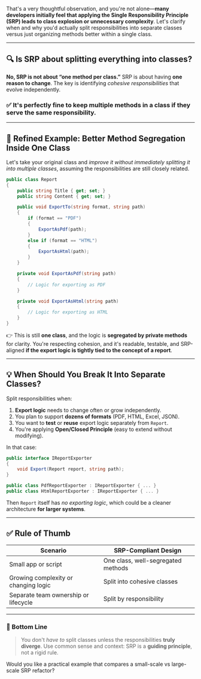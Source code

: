 That's a very thoughtful observation, and you're not alone—**many developers initially feel that applying the Single Responsibility Principle (SRP) leads to class explosion or unnecessary complexity**. Let's clarify when and why you'd actually split responsibilities into separate classes versus just organizing methods better within a single class.

---

## 🔍 Is SRP about splitting everything into classes?

**No, SRP is not about “one method per class.”**
SRP is about having **one reason to change**. The key is identifying _cohesive responsibilities_ that evolve independently.

### ✅ It's perfectly fine to keep multiple methods in a class **if they serve the same responsibility**.

---

## 🧪 Refined Example: Better Method Segregation Inside One Class

Let's take your original class and _improve it without immediately splitting it into multiple classes_, assuming the responsibilities are still closely related.

```csharp
public class Report
{
    public string Title { get; set; }
    public string Content { get; set; }

    public void ExportTo(string format, string path)
    {
        if (format == "PDF")
        {
            ExportAsPdf(path);
        }
        else if (format == "HTML")
        {
            ExportAsHtml(path);
        }
    }

    private void ExportAsPdf(string path)
    {
        // Logic for exporting as PDF
    }

    private void ExportAsHtml(string path)
    {
        // Logic for exporting as HTML
    }
}
```

👉 This is still **one class**, and the logic is **segregated by private methods** for clarity.
You're respecting cohesion, and it's readable, testable, and SRP-aligned **if the export logic is tightly tied to the concept of a report**.

---

## 💡 When Should You Break It Into Separate Classes?

Split responsibilities when:

1. **Export logic** needs to change often or grow independently.
2. You plan to support **dozens of formats** (PDF, HTML, Excel, JSON).
3. You want to **test** or **reuse** export logic separately from `Report`.
4. You're applying **Open/Closed Principle** (easy to extend without modifying).

In that case:

```csharp
public interface IReportExporter
{
    void Export(Report report, string path);
}

public class PdfReportExporter : IReportExporter { ... }
public class HtmlReportExporter : IReportExporter { ... }
```

Then `Report` itself has _no exporting logic_, which could be a cleaner architecture **for larger systems**.

---

## ✅ Rule of Thumb

| Scenario                             | SRP-Compliant Design               |
| ------------------------------------ | ---------------------------------- |
| Small app or script                  | One class, well-segregated methods |
| Growing complexity or changing logic | Split into cohesive classes        |
| Separate team ownership or lifecycle | Split by responsibility            |

---

### 📌 Bottom Line

> You don't _have to_ split classes unless the responsibilities **truly diverge**. Use common sense and context: SRP is a **guiding principle**, not a rigid rule.

Would you like a practical example that compares a small-scale vs large-scale SRP refactor?
